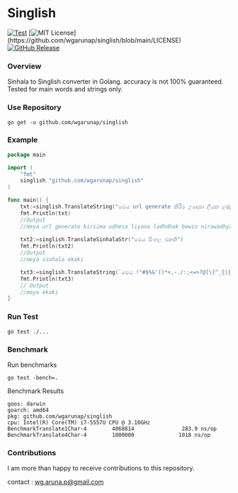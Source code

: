 # Singlish
[![Test](https://github.com/wgarunap/singlish/actions/workflows/go.yml/badge.svg)](https://github.com/wgarunap/singlish/actions/workflows/go.yml/badge.svg)
[![MIT License](https://img.shields.io/apm/l/atomic-design-ui.svg?)](https://github.com/wgarunap/singlish/blob/main/LICENSE)
[![GitHub Release](https://img.shields.io/github/release/wgarunap/singlish.svg?style=flat)](https://github.com/wgarunap/singlish/releases)
### Overview
Sinhala to Singlish converter in Golang. accuracy is not 100% guaranteed. Tested for main words and strings only.

### Use Repository
```shell
go get -u github.com/wgarunap/singlish
```

### Example
```go
package main

import (
	"fmt"
	singlish "github.com/wgarunap/singlish"
)

func main() {
	txt:=singlish.TranslateString("මෙය url generate කිරීම උදෙසා ලියන ලද්දක් බැවින් නිරවද්‍යතාවය 100% තහවුරු කර නැත.")
	fmt.Println(txt) 
	//Output
	//meya url generate kiriima udhesa liyana ladhdhak bewin nirawadhyathawaya 100 thahawuru kara netha
	
	txt2:=singlish.TranslateSinhalaStr("මෙය සිංහල එකකි")
	fmt.Println(txt2)
	//Output
	//meya sinhala ekaki

	txt3:=singlish.TranslateString(`මෙය !"#$%&'()*+,-./:;<=>?@[\]^_{|}~ එකකි `)
	fmt.Println(txt3)
	// Output 
	//meya ekaki
}

```

### Run Test
```shell
go test ./...
```

### Benchmark
Run benchmarks
```shell
go test -bench=.
```
Benchmark Results
```shell
goos: darwin
goarch: amd64
pkg: github.com/wgarunap/singlish
cpu: Intel(R) Core(TM) i7-5557U CPU @ 3.10GHz
BenchmarkTranslate1Char-4        4068814               283.9 ns/op
BenchmarkTranslate4Char-4        1000000              1018 ns/op

```

### Contributions

I am more than happy to receive contributions to this repository.

contact : wg.aruna.p@gmail.com
